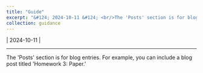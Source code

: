 ```yaml
---
title: "Guide"
excerpt: "&#124; 2024-10-11 &#124; <br/>The 'Posts' section is for blog entries. For example, you can include a blog post titled 'Homework 3: Paper.'"
collection: guidance
---
```


&#124; 2024-10-11 &#124;
<hr/>

The 'Posts' section is for blog entries. For example, you can include a blog post titled 'Homework 3: Paper.'
